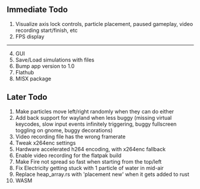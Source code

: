 ## Immediate Todo
1. Visualize axis lock controls, particle placement, paused gameplay, video recording start/finish, etc
2. FPS display
---
4. GUI
5. Save/Load simulations with files
6. Bump app version to 1.0
7. Flathub
8. MISX package

## Later Todo
1. Make particles move left/right randomly when they can do either
2. Add back support for wayland when less buggy (missing virtual keycodes, slow input events infinitely triggering, buggy fullscreen toggling on gnome, buggy decorations)
3. Video recording file has the wrong framerate
4. Tweak x264enc settings
5. Hardware accelerated h264 encoding, with x264enc fallback
6. Enable video recording for the flatpak build
7. Make Fire not spread so fast when starting from the top/left
8. Fix Electricity getting stuck with 1 particle of water in mid-air
9. Replace heap_array.rs with 'placement new' when it gets added to rust
10. WASM
